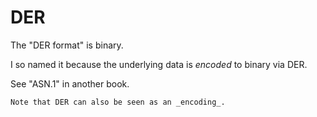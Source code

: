 # DER

The "DER format" is binary.

I so named it because the underlying data is _encoded_ to binary via DER.

See "ASN.1" in another book.

```admonish note
Note that DER can also be seen as an _encoding_.
```
